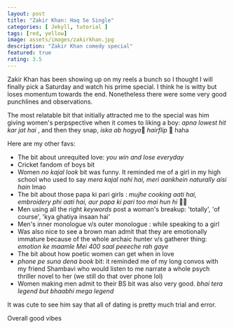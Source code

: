 ```yaml
---
layout: post
title: "Zakir Khan: Haq Se Single"
categories: [ Jekyll, tutorial ]
tags: [red, yellow]
image: assets/images/zakirkhan.jpg
description: "Zakir Khan comedy special"
featured: true
rating: 3.5
---
```


Zakir Khan has been showing up on my reels a bunch so I thought I will finally pick a Saturday and watch his prime special. I think he is witty but loses momentum towards the end. Nonetheless there were some very good punchlines and observations.

The most relatable bit that initially attracted me to the special was him giving women's perpspective when it comes to liking a boy:
_apna lowest hit kar jat hai_ , and then they snap, _iska ab hogya_🙅 *hairflip* 💁 haha 

Here are my other favs:

* The bit about unrequited love: _you win and lose everyday_
* Cricket fandom of boys bit
* Women _no kajal look_ bit was funny. It reminded me of a girl in my high school who used to say _mera kajal nahi hai, meri aankhein naturally aisi hain_ lmao
* The bit about those papa ki pari girls : _mujhe cooking aati hai, embroidery phi aati hai, aur papa ki pari too mai hun hi_ 🙋😌
* Men using all the right _keywords_ post a woman's breakup: 'totally', 'of course', 'kya ghatiya insaan hai'
* Men's inner monologue v/s outer monologue : while speaking to a girl
* Was also nice to see a brown man admit that they are emotionally immature because of the whole archaic hunter v/s gatherer thing: _emotion ke maamle Mei 400 saal peeeche rah gaye_
* The bit about how poetic women can get when in love
* _phone pe suna dena book_ bit: it reminded me of my long convos with my friend Shambavi who would listen to me narrate a whole psych thriller novel to her (we still do that over phone lol)
* Women making men admit to their BS bit was also very good. _bhai tera legend but bhaabhi mega legend_

It was cute to see him say that all of dating is pretty much trial and error. 

Overall good vibes 


